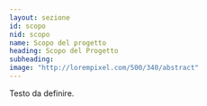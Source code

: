 ```yaml
---
layout: sezione
id: scopo
nid: scopo
name: Scopo del progetto
heading: Scopo del Progetto 
subheading: 
image: "http://lorempixel.com/500/340/abstract"
---
```


Testo da definire.